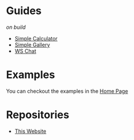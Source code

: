 # Guides
*on build*

- [Simple Calculator](./example/calculator)
- [Simple Gallery](./example/gallery)
- [WS Chat](./example/chat)

# Examples
You can checkout the examples in the [Home Page](/#samples)

# Repositories

- [This Website](https://github.com/eas-framework/eas-framework-website)